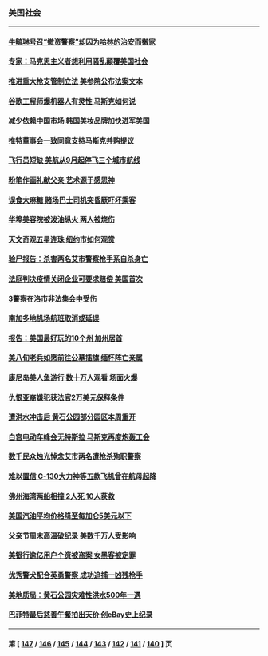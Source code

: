 ### 美国社会
---
#### [牛毓琳号召“撤资警察”却因为哈林的治安而搬家](../../pages/ncid1078160/n13764866.md) 
#### [专家：马克思主义者想利用骚乱颠覆美国社会](../../pages/ncid1078160/n13764739.md) 
#### [推进重大枪支管制立法 美参院公布法案文本](../../pages/ncid1078160/n13764690.md) 
#### [谷歌工程师爆机器人有灵性 马斯克如何说](../../pages/ncid1078160/n13764497.md) 
#### [减少依赖中国市场 韩国美妆品牌加快进军美国](../../pages/ncid1078160/n13764489.md) 
#### [推特董事会一致同意支持马斯克并购提议](../../pages/ncid1078160/n13764482.md) 
#### [飞行员短缺 美航从9月起停飞三个城市航线](../../pages/ncid1078160/n13764074.md) 
#### [粉笔作画礼献父亲 艺术源于感恩神](../../pages/ncid1078160/n13764001.md) 
#### [误食大麻糖 赌场巴士司机突昏厥吓坏乘客](../../pages/ncid1078160/n13763953.md) 
#### [华埠美容院被泼油纵火 两人被烧伤](../../pages/ncid1078160/n13763957.md) 
#### [天文奇观五星连珠 纽约市如何观赏](../../pages/ncid1078160/n13763963.md) 
#### [验尸报告：杀害两名艾市警察枪手系自杀身亡](../../pages/ncid1078160/n13763883.md) 
#### [法庭判决疫情关闭企业可要求赔偿 美国首次](../../pages/ncid1078160/n13763604.md) 
#### [3警察在洛市非法集会中受伤](../../pages/ncid1078160/n13763860.md) 
#### [南加多地机场航班取消或延误](../../pages/ncid1078160/n13763848.md) 
#### [报告：美国最好玩的10个州 加州居首](../../pages/ncid1078160/n13763610.md) 
#### [美八旬老兵如愿前往公墓插旗 缅怀阵亡亲属](../../pages/ncid1078160/n13763310.md) 
#### [康尼岛美人鱼游行  数十万人观看 场面火爆](../../pages/ncid1078160/n13763233.md) 
#### [仇恨亚裔嫌犯获法官2万美元保释条件](../../pages/ncid1078160/n13763228.md) 
#### [遭洪水冲击后 黄石公园部分园区本周重开](../../pages/ncid1078160/n13763012.md) 
#### [白宫电动车峰会无特斯拉 马斯克再度炮轰工会](../../pages/ncid1078160/n13762856.md) 
#### [数千民众烛光悼念艾市两名遭枪杀殉职警察](../../pages/ncid1078160/n13762661.md) 
#### [难以置信 C-130大力神等五款飞机曾在航母起降](../../pages/ncid1078160/n13749761.md) 
#### [佛州海湾两船相撞 2人死 10人获救](../../pages/ncid1078160/n13762541.md) 
#### [美国汽油平均价格降至每加仑5美元以下](../../pages/ncid1078160/n13762502.md) 
#### [父亲节周末高温破纪录 美数千万人受影响](../../pages/ncid1078160/n13762443.md) 
#### [美银行逾亿用户个资被盗案 女黑客被定罪](../../pages/ncid1078160/n13762478.md) 
#### [优秀警犬配合英勇警察 成功追捕一凶残枪手](../../pages/ncid1078160/n13762219.md) 
#### [美地质局：黄石公园灾难性洪水500年一遇](../../pages/ncid1078160/n13762380.md) 
#### [巴菲特最后慈善午餐拍出天价 创eBay史上纪录](../../pages/ncid1078160/n13762309.md) 

---
#### 第 [ [147](./147.md) / [146](./146.md) / [145](./145.md) / [144](./144.md) / [143](./143.md) / [142](./142.md) / [141](./141.md) / [140](./140.md) ] 页
